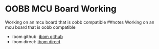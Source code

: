 # OOBB MCU Board Working
Working on an mcu board that is oobb compatible
##notes
Working on an mcu board that is oobb compatible  
* ibom github: [ibom github](kicad\current_version\working\bom\ibom.html)
* ibom direct: [ibom direct](https://raw.githack.com/oomlout/oomlout_oomp_electronic_project_mcu_board/main/kicad/current_version/working/bom/ibom.html)








